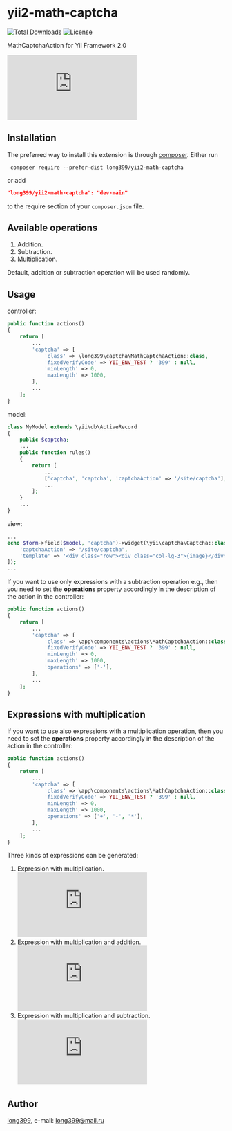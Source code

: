 # yii2-math-captcha

[![Total Downloads](http://poser.pugx.org/long399/yii2-math-captcha/downloads)](https://packagist.org/packages/long399/yii2-math-captcha)
[![License](http://poser.pugx.org/long399/yii2-math-captcha/license)](https://packagist.org/packages/long399/yii2-math-captcha)

MathCaptchaAction for Yii Framework 2.0

![Screenshot](https://www.cyberforum.ru/blog_attachment.php?attachmentid=7084&amp;d=1629088989 "Screenshot")

## Installation
The preferred way to install this extension is through [composer](http://getcomposer.org/download/).
Either run

```
 composer require --prefer-dist long399/yii2-math-captcha
```

or add

```json
"long399/yii2-math-captcha": "dev-main"
```

to the require section of your `composer.json` file.

## Available operations
1) Addition.
2) Subtraction.
3) Multiplication.

Default, addition or subtraction operation will be used randomly.

## Usage
controller:
```php
public function actions()
{
    return [
        ...
        'captcha' => [
            'class' => \long399\captcha\MathCaptchaAction::class,
            'fixedVerifyCode' => YII_ENV_TEST ? '399' : null,
            'minLength' => 0,
            'maxLength' => 1000,
        ],
        ...
    ];
}
```

model:
```php
class MyModel extends \yii\db\ActiveRecord
{
    public $captcha;
    ...
    public function rules()
    {
        return [
            ...
            ['captcha', 'captcha', 'captchaAction' => '/site/captcha'],
            ...
        ];
    }
    ...
}
```

view:
```php
...
echo $form->field($model, 'captcha')->widget(\yii\captcha\Captcha::class, [
    'captchaAction' => "/site/captcha",
    'template' => '<div class="row"><div class="col-lg-3">{image}</div><div class="col-lg-6">{input}</div></div>',
]);
...
```

If you want to use only expressions with a subtraction operation e.g., then you need to set the **operations** property accordingly in the description of the action in the controller:
```php
public function actions()
{
    return [
        ...
        'captcha' => [
            'class' => \app\components\actions\MathCaptchaAction::class,
            'fixedVerifyCode' => YII_ENV_TEST ? '399' : null,
            'minLength' => 0,
            'maxLength' => 1000,
            'operations' => ['-'],
        ],
        ...
    ];
}
```

## Expressions with multiplication
If you want to use also expressions with a multiplication operation, then you need to set the **operations** property accordingly in the description of the action in the controller:
```php
public function actions()
{
    return [
        ...
        'captcha' => [
            'class' => \app\components\actions\MathCaptchaAction::class,
            'fixedVerifyCode' => YII_ENV_TEST ? '399' : null,
            'minLength' => 0,
            'maxLength' => 1000,
            'operations' => ['+', '-', '*'],
        ],
        ...
    ];
}
```

Three kinds of expressions can be generated:
1) Expression with multiplication.
  ![Screenshot](https://www.cyberforum.ru/blog_attachment.php?attachmentid=7085&amp;d=1629172431 "Expression with multiplication")
2) Expression with multiplication and addition.
  ![Screenshot](https://www.cyberforum.ru/blog_attachment.php?attachmentid=7086&amp;d=1629172431 "Expression with multiplication and addition")
3) Expression with multiplication and subtraction.
  ![Screenshot](https://www.cyberforum.ru/blog_attachment.php?attachmentid=7087&amp;d=1629172431 "Expression with multiplication and subtraction")

## Author
[long399](https://github.com/ProkopenkoRoman/), e-mail: [long399@mail.ru](mailto:long399@mail.ru)

